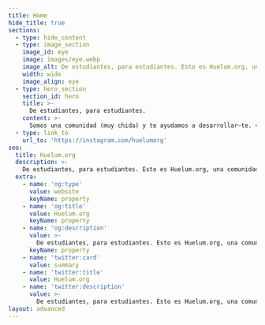 ```yaml
---
title: Home
hide_title: true
sections:
  - type: hide_content
  - type: image_section
    image_id: eye
    image: images/eye.webp
    image_alt: De estudiantes, para estudiantes. Esto es Huelum.org, una comunidad (muy chida) donde te ayudamos a desarrollar―te.
    width: wide
    image_align: eye
  - type: hero_section
    section_id: hero
    title: >-
      De estudiantes, para estudiantes.
    content: >-
      Somos una comunidad (muy chida) y te ayudamos a desarrollar―te. <br> [¡Quiero Unirme!](/join/)
  - type: link_to
    url_to: 'https://instagram.com/huelumorg'
seo:
  title: Huelum.org
  description: >-
    De estudiantes, para estudiantes. Esto es Huelum.org, una comunidad (muy chida) donde te ayudamos a desarrollar―te.
  extra:
    - name: 'og:type'
      value: website
      keyName: property
    - name: 'og:title'
      value: Huelum.org
      keyName: property
    - name: 'og:description'
      value: >-
        De estudiantes, para estudiantes. Esto es Huelum.org, una comunidad (muy chida) donde te ayudamos a desarrollar―te.
      keyName: property
    - name: 'twitter:card'
      value: summary
    - name: 'twitter:title'
      value: Huelum.org
    - name: 'twitter:description'
      value: >-
        De estudiantes, para estudiantes. Esto es Huelum.org, una comunidad (muy chida) donde te ayudamos a desarrollar―te.
layout: advanced
---
```

